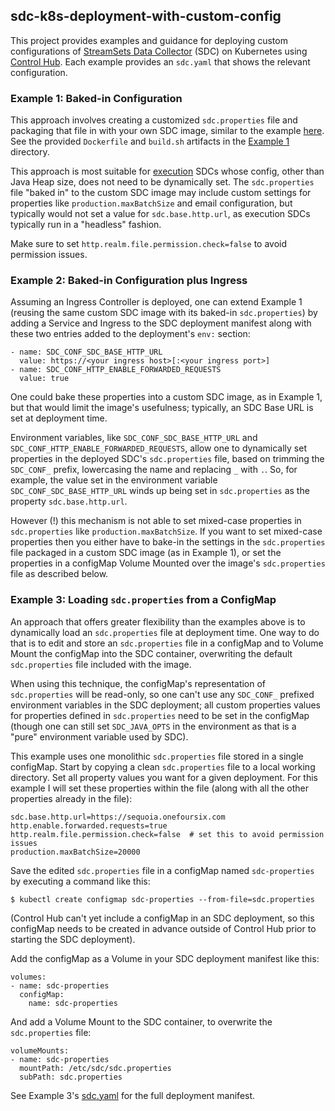 ## sdc-k8s-deployment-with-custom-config

This project provides examples and guidance for deploying custom configurations of [StreamSets Data Collector](https://streamsets.com/products/dataops-platform/data-collector) (SDC) on Kubernetes using [Control Hub](https://streamsets.com/products/dataops-platform/control-hub).  Each example provides an <code>sdc.yaml</code> that shows the relevant configuration.

### Example 1: Baked-in Configuration
 
This approach involves creating a customized <code>sdc.properties</code> file and packaging that file in with your own SDC image, similar to the example [here](https://github.com/streamsets/control-agent-quickstart/tree/master/custom-datacollector-docker-image).  See the provided <code>Dockerfile</code> and <code>build.sh</code> artifacts in the [Example 1](https://github.com/onefoursix/sdc-k8s-deployment-with-custom-config/tree/master/Example-1) directory.  

This approach is most suitable for [execution](https://streamsets.com/documentation/controlhub/latest/help/controlhub/UserGuide/DataCollectors/DataCollectors_title.html) SDCs whose config, other than Java Heap size, does not need to be dynamically set.  The <code>sdc.properties</code> file "baked in" to the custom SDC image may include custom settings for properties like <code>production.maxBatchSize</code> and email configuration, but typically would not set a value for <code>sdc.base.http.url</code>, as execution SDCs typically run in a "headless" fashion. 

Make sure to set <code>http.realm.file.permission.check=false</code> to avoid permission issues.
 
### Example 2: Baked-in Configuration plus Ingress

Assuming an Ingress Controller is deployed, one can extend Example 1 (reusing the same custom SDC image with its baked-in <code>sdc.properties</code>) by adding a Service and Ingress to the SDC deployment manifest along with these two entries added to the deployment's <code>env:</code> section:

    - name: SDC_CONF_SDC_BASE_HTTP_URL
      value: https://<your ingress host>[:<your ingress port>]
    - name: SDC_CONF_HTTP_ENABLE_FORWARDED_REQUESTS
      value: true
      
One could bake these properties into a custom SDC image, as in Example 1, but that would limit the image's usefulness; typically, an SDC Base URL is set at deployment time.

Environment variables, like <code>SDC_CONF_SDC_BASE_HTTP_URL</code> and <code>SDC_CONF_HTTP_ENABLE_FORWARDED_REQUESTS</code>, allow one to dynamically set properties in the deployed SDC's <code>sdc.properties</code> file, based on trimming the <code>SDC_CONF_</code> prefix, lowercasing the name and replacing <code>_</code> with <code>.</code>.  So, for example, the value set in the environment variable <code>SDC_CONF_SDC_BASE_HTTP_URL</code> winds up being set in <code>sdc.properties</code> as the property <code>sdc.base.http.url</code>.  

However (!) this mechanism is not able to set mixed-case properties in <code>sdc.properties</code> like <code>production.maxBatchSize</code>.  If you want to set mixed-case properties then you either have to bake-in the settings in the <code>sdc.properties</code> file packaged in a custom SDC image (as in Example 1), or set the properties in a configMap Volume Mounted over the image's <code>sdc.properties</code> file as described below.

### Example 3: Loading <code>sdc.properties</code> from a ConfigMap

An approach that offers greater flexibility than the examples above is to dynamically load an <code>sdc.properties</code> file at deployment time. One way to do that is to edit and store an <code>sdc.properties</code> file in a configMap and to Volume Mount the configMap into the SDC container, overwriting the default <code>sdc.properties</code> file included with the image.

When using this technique, the configMap's representation of <code>sdc.properties</code> will be read-only, so one can't use any <code>SDC_CONF_</code> prefixed environment variables in the SDC deployment; all custom properties values for properties defined in <code>sdc.properties</code> need to be set in the  configMap (though one can still set <code>SDC_JAVA_OPTS</code> in the environment as that is a "pure" environment variable used by SDC).  

This example uses one monolithic <code>sdc.properties</code> file stored in a single configMap.  Start by copying a clean <code>sdc.properties</code> file to a local working directory. Set all property values you want for a given deployment.  For this example I will set these properties within the file (along with all the other properties already in the file):

    sdc.base.http.url=https://sequoia.onefoursix.com
    http.enable.forwarded.requests=true
    http.realm.file.permission.check=false  # set this to avoid permission issues
    production.maxBatchSize=20000 
    
Save the edited <code>sdc.properties</code> file in a configMap named <code>sdc-properties</code> by executing a command like this:

    $ kubectl create configmap sdc-properties --from-file=sdc.properties

(Control Hub can't yet include a configMap in an SDC deployment, so this configMap needs to be created in advance outside of Control Hub prior to starting the SDC deployment).

Add the configMap as a Volume in your SDC deployment manifest like this:

    volumes:
    - name: sdc-properties
      configMap:
        name: sdc-properties
        
And add a Volume Mount to the SDC container, to overwrite the <code>sdc.properties</code> file:

    volumeMounts:
    - name: sdc-properties
      mountPath: /etc/sdc/sdc.properties
      subPath: sdc.properties

See Example 3's [sdc.yaml](https://github.com/onefoursix/sdc-k8s-deployment-with-custom-config/tree/master/Example-3/sdc.yaml) for the full deployment manifest.


